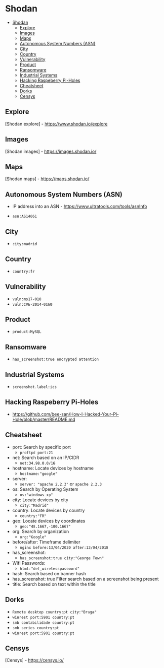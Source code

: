 # Shodan

- [Shodan](#shodan)
  - [Explore](#explore)
  - [Images](#images)
  - [Maps](#maps)
  - [Autonomous System Numbers (ASN)](#autonomous-system-numbers-asn)
  - [City](#city)
  - [Country](#country)
  - [Vulnerability](#vulnerability)
  - [Product](#product)
  - [Ransomware](#ransomware)
  - [Industrial Systems](#industrial-systems)
  - [Hacking Raspeberry Pi-Holes](#hacking-raspeberry-pi-holes)
  - [Cheatsheet](#cheatsheet)
  - [Dorks](#dorks)
  - [Censys](#censys)

## Explore

[Shodan explore] - <https://www.shodan.io/explore>

## Images

[Shodan images] - <https://images.shodan.io/>

## Maps

[Shodan maps] - <https://maps.shodan.io/>

## Autonomous System Numbers (ASN)

- IP address into an ASN - <https://www.ultratools.com/tools/asnInfo>

- `asn:AS14061`

## City

- `city:madrid`

## Country

- `country:fr`

## Vulnerability

- `vuln:ms17-010`
- `vuln:CVE-2014-0160`

## Product

- `product:MySQL`

## Ransomware

- `has_screenshot:true encrypted attention`

## Industrial Systems

- `screenshot.label:ics`

## Hacking Raspeberry Pi-Holes

- <https://github.com/bee-san/How-I-Hacked-Your-Pi-Hole/blob/master/README.md>

## Cheatsheet

- port: Search by specific port
  - `proftpd port:21`
- net: Search based on an IP/CIDR
  - `net:34.98.0.0/16`
- hostname: Locate devices by hostname
  - `hostname:"google"`
- server:
  - `server: "apache 2.2.3"` or `apache 2.2.3`
- os: Search by Operating System
  - `os:"windows xp"`
- city: Locate devices by city
  - `city:"Madrid"`
- country: Locate devices by country
  - `country:"FR"`
- geo: Locate devices by coordinates
  - `geo:"48.1667,-100.1667"`
- org: Search by organization
  - `org:"Google"`
- before/after: Timeframe delimiter
  - `nginx before:13/04/2020 after:13/04/2018`
- has_screenshot:
  - `has_screenshot:true city:"George Town"`
- Wifi Passwords:
  - `html:"def_wirelesspassword"`
- hash: Search based on banner hash
- has_screenshot: true Filter search based on a screenshot being present
- title: Search based on text within the title

## Dorks

- `Remote desktop country:pt city:"Braga"`
- `winrest port:5901 country:pt`
- `smb contabilidade country:pt`
- `smb series country:pt`
- `winrest port:5901 country:pt`

## Censys

[Censys] - <https://censys.io/>
